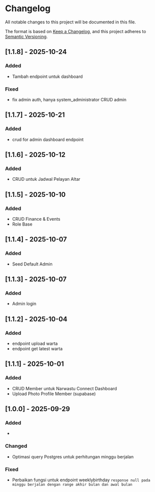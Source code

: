 # Changelog
All notable changes to this project will be documented in this file.

The format is based on [Keep a Changelog](https://keepachangelog.com/en/1.1.0/),
and this project adheres to [Semantic Versioning](https://semver.org/spec/v2.0.0.html).

<!-- 

## [Unreleased]
## [1.1.9] - DATE
### Added
- 

### Changed
- Tambah endpoint untuk dashboard

### Fixed
- 

### Security
- fix admin auth, hanya system_administrator CRUD admin

-->

## [1.1.8] - 2025-10-24
### Added
- Tambah endpoint untuk dashboard

### Fixed
- fix admin auth, hanya system_administrator CRUD admin

## [1.1.7] - 2025-10-21
### Added
- crud for admin dashboard endpoint

## [1.1.6] - 2025-10-12
### Added
- CRUD untuk Jadwal Pelayan Altar

## [1.1.5] - 2025-10-10
### Added
- CRUD Finance & Events
- Role Base 

## [1.1.4] - 2025-10-07
### Added
- Seed Default Admin

## [1.1.3] - 2025-10-07
### Added
- Admin login

## [1.1.2] - 2025-10-04
### Added
- endpoint upload warta
- endpoint get latest warta

## [1.1.1] - 2025-10-01
### Added
- CRUD Member untuk Narwastu Connect Dashboard
- Upload Photo Profile Member (supabase)


## [1.0.0] - 2025-09-29
### Added
- 

### Changed
- Optimasi query Postgres untuk perhitungan minggu berjalan

### Fixed
- Perbaikan fungsi untuk endpoint weeklybirthday `response null pada minggu berjalan dengan range akhir bulan dan awal bulan`
